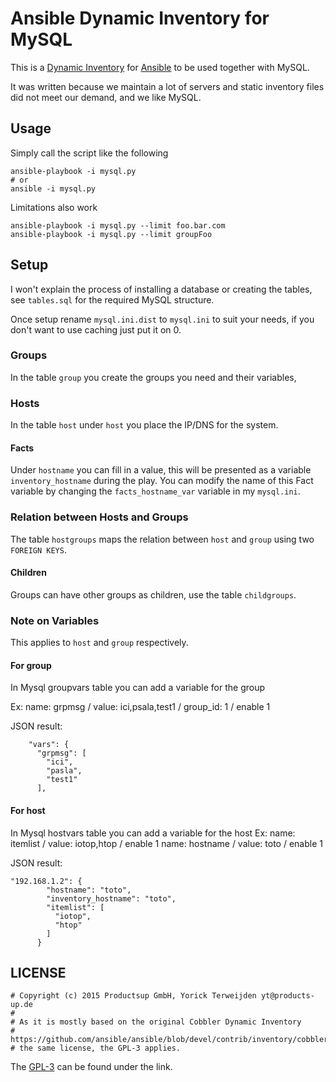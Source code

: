 # Ansible Dynamic Inventory for MySQL

This is a [Dynamic Inventory](http://docs.ansible.com/ansible/intro_dynamic_inventory.html) for [Ansible](https://github.com/ansible/ansible) to be used together with MySQL.

It was written because we maintain a lot of servers and static inventory files did not meet our demand, and we like MySQL.

## Usage

Simply call the script like the following

```
ansible-playbook -i mysql.py
# or
ansible -i mysql.py
```

Limitations also work

```
ansible-playbook -i mysql.py --limit foo.bar.com
ansible-playbook -i mysql.py --limit groupFoo
```

## Setup
I won't explain the process of installing a database or creating the tables, see `tables.sql` for the required MySQL structure.

Once setup rename `mysql.ini.dist` to `mysql.ini` to suit your needs, if you don't want to use caching just put it on 0.

### Groups
In the table `group` you create the groups you need and their variables,

### Hosts
In the table `host` under `host` you place the IP/DNS for the system.

#### Facts
Under `hostname` you can fill in a value, this will be presented as a variable `inventory_hostname` during the play.
You can modify the name of this Fact variable by changing the `facts_hostname_var` variable in my `mysql.ini`.

### Relation between Hosts and Groups
The table `hostgroups` maps the relation between `host` and `group` using two `FOREIGN KEYS`.

#### Children
Groups can have other groups as children, use the table `childgroups`.

### Note on Variables
This applies to `host` and `group` respectively.

#### For group
In Mysql groupvars table you can add a variable for the group

Ex:
name: grpmsg / value: ici,psala,test1 / group_id: 1 / enable 1

JSON result:
```], 
    "vars": {
      "grpmsg": [
        "ici", 
        "pasla", 
        "test1"
      ], 

```
#### For host
In Mysql hostvars table you can add a variable for the host
Ex: 
name: itemlist / value: iotop,htop / enable 1
name: hostname / value: toto / enable 1


JSON result:
```
"192.168.1.2": {
        "hostname": "toto", 
        "inventory_hostname": "toto", 
        "itemlist": [
          "iotop", 
          "htop"
        ]
      }
```


## LICENSE
```
# Copyright (c) 2015 Productsup GmbH, Yorick Terweijden yt@products-up.de
#
# As it is mostly based on the original Cobbler Dynamic Inventory
# https://github.com/ansible/ansible/blob/devel/contrib/inventory/cobbler.py
# the same license, the GPL-3 applies.
```

The [GPL-3](http://www.gnu.org/licenses/gpl-3.0.en.html) can be found under the link.
